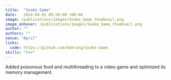 ```yaml
---
title:  "Snake Game"
date:   2024-04-01 09:26:00 +00:00
image: /publications/images/Snake_Game_thumbnail.png
image_onhover: /publications/images/Snake_Game_thumbnail.png
author: ""
authors: ""
venue: "April"
links:
  code: https://github.com/mahrang/Snake-Game
skills: "C++"
---
```

Added poisonous food and multithreading to a video game and optimized its memory management.
